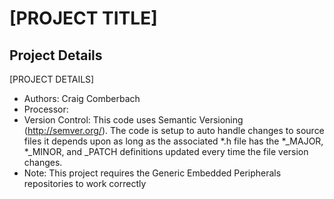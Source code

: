[PROJECT TITLE]
========================

Project Details
---------------

[PROJECT DETAILS]

* Authors: Craig Comberbach
* Processor: 
* Version Control: This code uses Semantic Versioning (http://semver.org/). The code is setup to auto handle changes to source files it depends upon as long as the associated *.h file has the *_MAJOR, *_MINOR, and _PATCH definitions updated every time the file version changes.
* Note: This project requires the Generic Embedded Peripherals repositories to work correctly